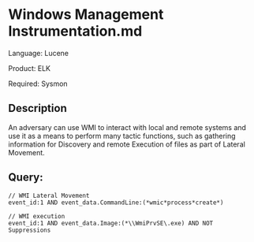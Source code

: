 # Windows Management Instrumentation.md

Language: Lucene

Product: ELK

Required: Sysmon


## Description

An adversary can use WMI to interact with local and remote systems and use it as a means to perform many tactic functions, such as gathering information for Discovery and remote Execution of files as part of Lateral Movement. 

**Query:**
---

```
// WMI Lateral Movement
event_id:1 AND event_data.CommandLine:(*wmic*process*create*)
```

```
// WMI execution
event_id:1 AND event_data.Image:(*\\WmiPrvSE\.exe) AND NOT Suppressions
```
